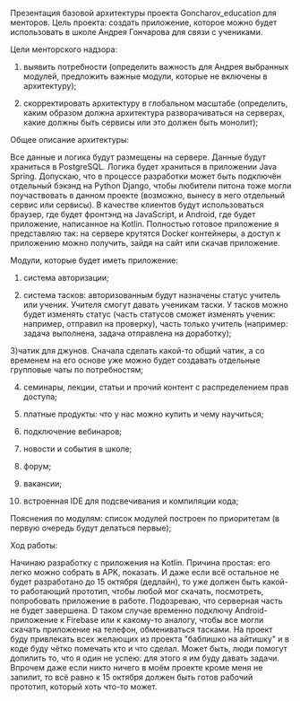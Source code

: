 Презентация базовой архитектуры проекта Goncharov_education для менторов.
Цель проекта: создать приложение, которое можно будет использовать в школе Андрея Гончарова для связи с учениками.

Цели менторского надзора:

1) выявить потребности (определить важность для Андрея выбранных модулей, предложить важные модули, которые не включены в архитектуру);

2) скорректировать архитектуру в глобальном масштабе (определить, каким образом должна архитектура разворачиваться на серверах, какие должны быть сервисы или это должен быть монолит);

Общее описание архитектуры:

Все данные и логика будут размещены на сервере. Данные будут храниться в PostgreSQL. Логика будет храниться в приложении Java Spring. Допускаю, что в процессе разработки может быть подключён отдельный бэкэнд на Python Django, чтобы любители питона тоже могли поучаствовать в данном проекте (возможно, вынесу в него отдельный сервис или сервисы).
В качестве клиентов будут использоваться браузер, где будет фронтэнд на JavaScript, и Android, где будет приложение, написанное на Kotlin.
Полностью готовое приложение я представляю так: на сервере крутятся Docker контейнеры, а доступ к приложению можно получить, зайдя на сайт или скачав приложение.

Модули, которые будет иметь приложение:

1) система авторизации;

2) система тасков: авторизованным будут назначены статус учитель или ученик. Учителя смогут давать ученикам таски. У тасков можно будет изменять статус (часть статусов сможет изменять ученик: например, отправил на проверку), часть только учитель (например: задача выполнена, задача отправлена на доработку);

3)чатик для джунов. Сначала сделать какой-то общий чатик, а со временем на его основе уже можно будет создавать отдельные групповые чаты по потребностям;

4) семинары, лекции, статьи и прочий контент с распределением прав доступа;

5) платные продукты: что у нас можно купить и чему научиться;

6) подключение вебинаров;

7) новости и события в школе;

8) форум;

9) вакансии;

10) встроенная IDE для подсвечивания и компиляции кода;

Пояснения по модулям: список модулей построен по приоритетам (в первую очередь будут делаться первые);

Ход работы:

Начинаю разработку с приложения на Kotlin. Причина простая: его легко можно собрать в APK, показать. И даже если всё остальное не будет разработано до 15 октября (дедлайн), то уже должен быть какой-то работающий прототип, чтобы любой мог скачать, посмотреть, попробовать приложение в работе. 
Подозреваю, что серверная часть не будет завершена. D таком случае временно подключу Android-приложение к Firebase или к какому-то аналогу, чтобы все могли скачать приложение на телефон, обмениваться тасками.
На проект буду привлекать всех желающих из проекта "баблишко на айтишку" и в коде буду чётко помечать кто и что сделал. Может быть, люди помогут допилить то, что я один не успею: для этого я им буду давать задачи. Впрочем даже если никто ничего в моём проекте кроме меня не запилит, то всё равно к 15 октября должен быть готов рабочий прототип, который хоть что-то может.
